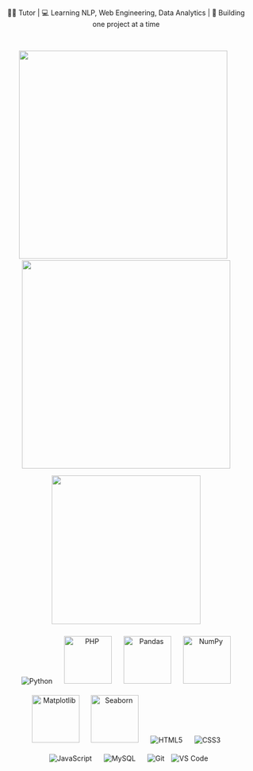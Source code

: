 

<p align="center">
  👩‍🏫 Tutor | 💻 Learning NLP, Web Engineering, Data Analytics | 🌱 Building one project at a time
</p>

<br>

<!-- GitHub Stats (2 on top, 1 below) -->
<p align="center">
  <span>
    <img src="https://github-readme-stats.vercel.app/api?username=Ayisha-Mohammed&show_icons=true&theme=radical&include_all_commits=true" width="420"/>
  </span>
  <span>&nbsp;&nbsp;</span>
  <span>
    <img src="https://streak-stats.demolab.com?user=Ayisha-Mohammed&theme=radical" width="420"/>
  </span>
</p>

<p align="center">
  <img src="https://github-readme-stats.vercel.app/api/top-langs/?username=Ayisha-Mohammed&layout=compact&theme=radical" width="300" />
</p> 





<!-- Tools & Languages Section -->

<p align="center">
  <img src="https://img.icons8.com/color/96/python--v1.png" title="Python" style="margin: 10px;"/>
  <img src="https://cdn.jsdelivr.net/gh/devicons/devicon/icons/php/php-original.svg" width="96" title="PHP" style="margin: 10px;"/>
  <img src="https://upload.wikimedia.org/wikipedia/commons/e/ed/Pandas_logo.svg" width="96" title="Pandas" style="margin: 10px;"/>
  <img src="https://upload.wikimedia.org/wikipedia/commons/3/31/NumPy_logo_2020.svg" width="96" title="NumPy" style="margin: 10px;"/>
  <img src="https://upload.wikimedia.org/wikipedia/commons/8/84/Matplotlib_icon.svg" width="96" title="Matplotlib" style="margin: 10px;"/>
  <img src="https://seaborn.pydata.org/_static/logo-wide-lightbg.svg" width="96" title="Seaborn" style="margin: 10px;"/>
  <img src="https://img.icons8.com/color/96/html-5--v1.png" title="HTML5" style="margin: 10px;"/>
  <img src="https://img.icons8.com/color/96/css3.png" title="CSS3" style="margin: 10px;"/>
  <img src="https://img.icons8.com/color/96/javascript--v1.png" title="JavaScript" style="margin: 10px;"/>
  <img src="https://img.icons8.com/color/96/mysql-logo.png" title="MySQL" style="margin: 10px;"/>
  <img src="https://img.icons8.com/color/96/git.png" title="Git" style="margin: 10px;"/>
  <img src="https://img.icons8.com/color/96/visual-studio-code-2019.png" title="VS Code"/>
</p>




<br>

<!-- Footer 
<p align="center">
  📫 Email: <em>your-email@example.com</em> &nbsp;|&nbsp; 💬 LinkedIn: <em>linkedin.com/in/yourname</em> &nbsp;|&nbsp; 👩‍🏫 Beyond Books Clan: <em>Coming Soon!</em>
</p>-->
